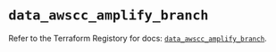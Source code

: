 # `data_awscc_amplify_branch`

Refer to the Terraform Registory for docs: [`data_awscc_amplify_branch`](https://registry.terraform.io/providers/hashicorp/awscc/0.70.0/docs/data-sources/amplify_branch).
